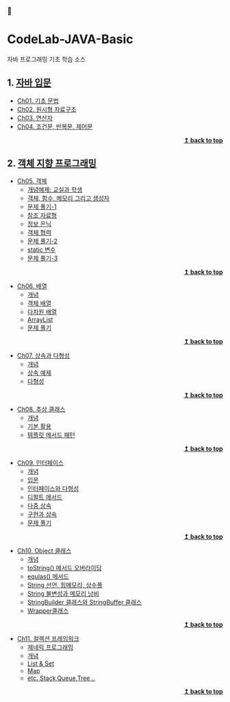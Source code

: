 ### :open_book:

# CodeLab-JAVA-Basic
자바 프로그래밍 기초 학습 소스

## 1. [자바 입문](./01-NewJavaProject/src#자바-입문)

- [Ch01. 기초 문법](./01-NewJavaProject/src/ch01/hello#ch01-자바프로그램-입문)
- [Ch02. 원시형 자료구조](./01-NewJavaProject/src/ch02/data_type#ch02-기초-자료구조)
- [Ch03. 연산자](./01-NewJavaProject/src/ch03/operator)
- [Ch04. 조건문, 반복문, 제어문](./01-NewJavaProject/src/ch04/control_statement)

<div align="right"><b><a href="#open_book">↥ back to top</a></b></div>

## 2. [객체 지향 프로그래밍](./02-ObjectOrientedProgramming/src#객체-지향-프로그래밍)

- [Ch05. 객체](./02-ObjectOrientedProgramming/src/ch05/object#ch05객체)  
	- [개념예제: 교실과 학생](./02-ObjectOrientedProgramming/src/ch05/object/classpart/README.md#객체)  
	- [객체, 함수, 메모리 그리고 생성자](./02-ObjectOrientedProgramming/src/ch05/object/function/README.md#객체와-함수와-메모리)  
	- [문제 풀기-1](./02-ObjectOrientedProgramming/src/ch05/object/solveProblem1/README.md#문제-풀기)  
	- [참조 자료형](./02-ObjectOrientedProgramming/src/ch05/object/referenceDataType#L참조-자료형)  
	- [정보 은닉](./02-ObjectOrientedProgramming/src/ch05/object/hiding#정보-은닉)  
	- [객체 협력](./02-ObjectOrientedProgramming/src/ch05/object/cooperation#객체-협력)  
	- [문제 풀기-2](./02-ObjectOrientedProgramming/src/ch05/object/solveProblem2#문제-풀기-2)  
	- [static 변수](./02-ObjectOrientedProgramming/src/ch05/object/staticEx#static-변수)
	- [문제 풀기-3](./02-ObjectOrientedProgramming/src/ch05/object/solveProblem3#문제-풀기-3)  

<div align="right"><b><a href="#open_book">↥ back to top</a></b></div>

- [Ch06. 배열](./02-ObjectOrientedProgramming/src/ch06/array#ch06배열)  
	- [개념](./02-ObjectOrientedProgramming/src/ch06/array/intro/README.md#배열이란)  
	- [객체 배열](./02-ObjectOrientedProgramming/src/ch06/array/objectArray/README.md#객체-배열)  
	- [다차원 배열](./02-ObjectOrientedProgramming/src/ch06/array/multiArray/README.md#다차원-배열)  
	- [ArrayList](./02-ObjectOrientedProgramming/src/ch06/array/arrayList#ArrayList)  
	- [문제 풀기](./02-ObjectOrientedProgramming/src/ch06/array/solveProblem#문제-풀기)  

<div align="right"><b><a href="#open_book">↥ back to top</a></b></div>

- [Ch07. 상속과 다형성](./02-ObjectOrientedProgramming/src/ch07/inheritance#ch07상속과-다형성)  
  - [개념](./02-ObjectOrientedProgramming/src/ch07/inheritance/intro#상속이란)
  - [상속 예제](./02-ObjectOrientedProgramming/src/ch07/inheritance/exInheritance#-상속-예제 )
  - [다형성](./02-ObjectOrientedProgramming/src/ch07/inheritance/polymorphism#다형성polymorphism)

<div align="right"><b><a href="#open_book">↥ back to top</a></b></div>

- [Ch08. 추상 클래스](./02-ObjectOrientedProgramming/src/ch08/abstractClass#ch08추상-클래스)  
  - [개념](./02-ObjectOrientedProgramming/src/ch08/abstractClass/intro#추상클래스)
  - [기본 활용](./02-ObjectOrientedProgramming/src/ch08/abstractClass/example#추상클래스-기본-활용)
  - [템플릿 메서드 패턴](./02-ObjectOrientedProgramming/src/ch08/abstractClass/template#템플릿-메서드-패턴)

<div align="right"><b><a href="#open_book">↥ back to top</a></b></div>

- [Ch09. 인터페이스](./02-ObjectOrientedProgramming/src/ch09/interface_#ch09인터페이스)  
  - [개념](./02-ObjectOrientedProgramming/src/ch09/interface_/intro#인터페이스 )
  - [입문](./02-ObjectOrientedProgramming/src/ch09/interface_/exmaple#인터페이스-입문)
  - [인터페이스와 다형성](./02-ObjectOrientedProgramming/src/ch09/interface_/practice#인터페이스와-다형성)
  - [디펄트 메서드](./02-ObjectOrientedProgramming/src/ch09/interface_/exmaple2#디펄트-메서드)
  - [다중 상속](./02-ObjectOrientedProgramming/src/ch09/interface_/exmaple3#인터페이스-간의-다중-상속)
  - [구현과 상속](./02-ObjectOrientedProgramming/src/ch09/interface_/exmaple4#인터페이스-구현과-클래스-상속-함께-사용하기)
  - [문제 풀기](./02-ObjectOrientedProgramming/src/ch09/interface_/solveProblem#문제-풀기)

<div align="right"><b><a href="#open_book">↥ back to top</a></b></div>

- [Ch10. Object 클래스](./02-ObjectOrientedProgramming/src/ch10/objectClass#ch10object-class)  
  - [개념](./02-ObjectOrientedProgramming/src/ch10/objectClass#1-개념) 
  - [toString() 메서드 오버라이딩](./02-ObjectOrientedProgramming/src/ch10/objectClass#2-tostring-메서드-오버라이딩)
  - [equlas() 메서드](./02-ObjectOrientedProgramming/src/ch10/objectClass#3-equlas-메서드)
  - [String 선언, 힙메모리, 상수풀](./02-ObjectOrientedProgramming/src/ch10/objectClass#4-string-선언-힙메모리-상수풀)
  - [String 불변성과 메모리 낭비](./02-ObjectOrientedProgramming/src/ch10/objectClass#5-string-불변성과-메모리-낭비)
  - [StringBuilder 클래스와 StringBuffer 클래스](./02-ObjectOrientedProgramming/src/ch10/objectClass#6-stringbuilder-클래스와-stringbuffer-클래스)
  - [Wrapper클래스](./02-ObjectOrientedProgramming/src/ch10/objectClass#7-wrapper클래스--기본-자료형에-대한-클래스)

<div align="right"><b><a href="#open_book">↥ back to top</a></b></div>

- [Ch11. 컬렉션 프레임워크](./02-ObjectOrientedProgramming/src/ch11/collectionFramework#ch11컬렉션-프레임워크-collection-framework)  
  - [제네릭 프로그래밍](./02-ObjectOrientedProgramming/src/ch11/collectionFramework#1-제네릭2프로그래밍)
  - [개념](./02-ObjectOrientedProgramming/src/ch11/collectionFramework#2-개념)
  - [List & Set](./02-ObjectOrientedProgramming/src/ch11/collectionFramework#Collection-Interface)
  - [Map](./02-ObjectOrientedProgramming/src/ch11/collectionFramework#Map-Interface)
  - [etc. Stack,Queue,Tree ..](./02-ObjectOrientedProgramming/src/ch11/collectionFramework#etc)

<div align="right"><b><a href="#open_book">↥ back to top</a></b></div>
